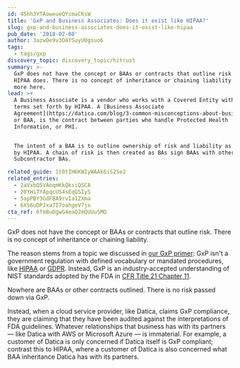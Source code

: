 ```yaml
---
id: 45hh3YTAoweueQYcmaCKsW
title: 'GxP and Business Associates: Does it exist like HIPAA?'
slug: gxp-and-business-associates-does-it-exist-like-hipaa
pub_date: '2018-02-08'
author: 3azwOe9v3O4YSuyU0gsuo6
tags:
  - tags/gxp
discovery_topic: discovery_topic/hitrust
summary: >-
  GxP does not have the concept or BAAs or contracts that outline risk like
  HIPAA does. There is no concept of inheritance or chaining liability. Learn
  more here. 
lead: >+
  A Business Associate is a vendor who works with a Covered Entity within the
  terms set forth by HIPAA. A [Business Associate
  Agreement](https://datica.com/blog/3-common-misconceptions-about-business-associate-agreements/),
  or BAA, is the contract between parties who handle Protected Health
  Information, or PHI.


  The intent of a BAA is to outline ownership of risk and liability as defined
  by HIPAA. A chain of risk is then created as BAs sign BAAs with other
  Subcontractor BAs.

related_guide: 1t0tIH6KWIyWAAk6iS2Se2
related_entries:
  - 2aVxbQ5VAoqmKkQksiQSCA
  - 20YHiTYApqcUS4sEqGSIyS
  - 5apPBY3GdFBA9rvIa1ZXma
  - 6X56uDPJxa7I7oahgeV7jx
cta_ref: 6fm8uDgwG4eaQ2mQUUuSMQ
---
```


GxP does not have the concept or BAAs or contracts that outline risk. There is no concept of inheritance or chaining liability.

The reason stems from a topic we discussed in [our GxP primer](https://datica.com/academy/what-is-gxp/): GxP isn't a government regulation with defined vocabulary or mandated procedures, like [HIPAA](https://datica.com/discover/hipaa-compliance/) or [GDPR](https://datica.com/discover/gdpr/). Instead, GxP is an industry-accepted understanding of NIST standards adopted by the FDA in [CFR Title 21 Chapter 11](https://www.microsoft.com/en-us/trustcenter/compliance/fda).

Nowhere are BAAs or other contracts outlined. There is no risk passed down via GxP.

Instead, when a cloud service provider, like Datica, claims GxP compliance, they are claiming that they have been audited against the interpretations of FDA guidelines. Whatever relationships that business has with its partners — like Datica with AWS or Microsoft Azure — is immaterial. For example, a customer of Datica is only concerned if Datica itself is GxP compliant; contrast this to HIPAA, where a customer of Datica is also concerned what BAA inheritance Datica has with its partners.

  